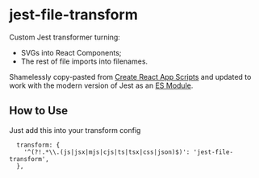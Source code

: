# jest-file-transform
Custom Jest transformer turning:
* SVGs into React Components;
* The rest of file imports into filenames.

Shamelessly copy-pasted from [Create React App Scripts](https://github.com/facebook/create-react-app/blob/0a827f69ab0d2ee3871ba9b71350031d8a81b7ae/packages/react-scripts/config/jest/fileTransform.js#L4)
and updated to work with the modern version of Jest as an [ES Module](https://developer.mozilla.org/en-US/docs/Web/JavaScript/Guide/Modules).

## How to Use
Just add this into your transform config
```
  transform: {
    '^(?!.*\\.(js|jsx|mjs|cjs|ts|tsx|css|json)$)': 'jest-file-transform',
  },
```
